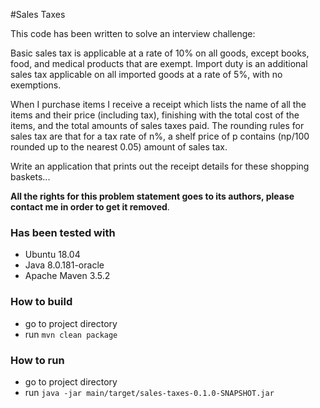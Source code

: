 #Sales Taxes

This code has been written to solve an interview challenge:

Basic sales tax is applicable at a rate of 10% on all goods, except books, food, and medical
products that are exempt. Import duty is an additional sales tax applicable on all imported goods
at a rate of 5%, with no exemptions.

When I purchase items I receive a receipt which lists the name of all the items and their price
(including tax), finishing with the total cost of the items, and the total amounts of sales taxes
paid. The rounding rules for sales tax are that for a tax rate of n%, a shelf price of p contains
(np/100 rounded up to the nearest 0.05) amount of sales tax.

Write an application that prints out the receipt details for these shopping baskets...

**All the rights for this problem statement goes to its authors, please contact me in order to get it removed**.

### Has been tested with
* Ubuntu 18.04
* Java 8.0.181-oracle
* Apache Maven 3.5.2

### How to build
* go to project directory
* run `mvn clean package`

### How to run
* go to project directory
* run `java -jar main/target/sales-taxes-0.1.0-SNAPSHOT.jar`